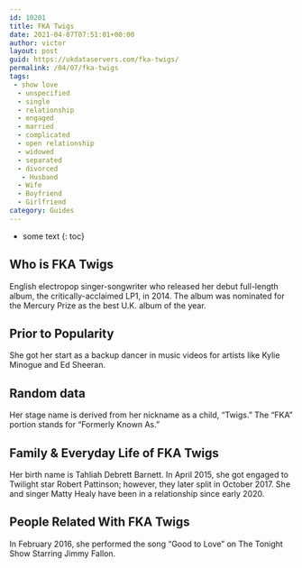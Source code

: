 ```yaml
---
id: 10201
title: FKA Twigs
date: 2021-04-07T07:51:01+00:00
author: victor
layout: post
guid: https://ukdataservers.com/fka-twigs/
permalink: /04/07/fka-twigs
tags:
 - show love
  - unspecified
  - single
  - relationship
  - engaged
  - married
  - complicated
  - open relationship
  - widowed
  - separated
  - divorced
   - Husband
  - Wife
  - Boyfriend
  - Girlfriend
category: Guides
---
```


* some text
{: toc}


## Who is FKA Twigs



English electropop singer-songwriter who released her debut full-length album, the critically-acclaimed LP1, in 2014. The album was nominated for the Mercury Prize as the best U.K. album of the year.

                
                
                
## Prior to Popularity



She got her start as a backup dancer in music videos for artists like Kylie Minogue and Ed Sheeran.

                
                
                
## Random data



Her stage name is derived from her nickname as a child, &#8220;Twigs.&#8221; The &#8220;FKA&#8221; portion stands for &#8220;Formerly Known As.&#8221;

                
                
                
## Family & Everyday Life of FKA Twigs



Her birth name is Tahliah Debrett Barnett. In April 2015, she got engaged to Twilight star Robert Pattinson; however, they later split in October 2017. She and singer Matty Healy have been in a relationship since early 2020.

                
                
                
## People Related With FKA Twigs



In February 2016, she performed the song &#8220;Good to Love&#8221; on The Tonight Show Starring Jimmy Fallon.

                
              
            
          
          
          